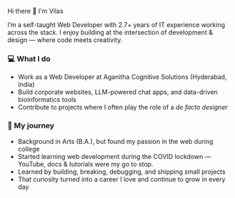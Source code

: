 Hi there 👋 I'm Vilas

I’m a self-taught Web Developer with 2.7+ years of IT experience working across the stack. I enjoy building at the intersection of development & design — where code meets creativity.

### 💻 What I do

- Work as a Web Developer at Aganitha Cognitive Solutions (Hyderabad, India)
- Build corporate websites, LLM-powered chat apps, and data-driven bioinformatics tools
- Contribute to projects where I often play the role of a *de facto designer*

### 🌱 My journey

- Background in Arts (B.A.), but found my passion in the web during college
- Started learning web development during the COVID lockdown — YouTube, docs & tutorials were my go to stop.
- Learned by building, breaking, debugging, and shipping small projects
- That curiosity turned into a career I love and continue to grow in every day
